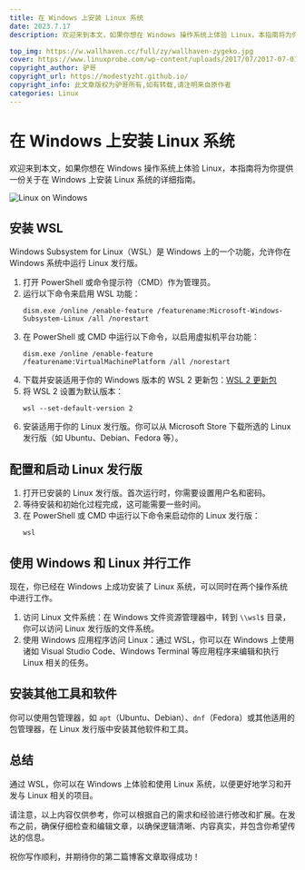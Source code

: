 ```yaml
---
title: 在 Windows 上安装 Linux 系统
date: 2023.7.17
description: 欢迎来到本文，如果你想在 Windows 操作系统上体验 Linux，本指南将为你提供一份关于在 Windows 上安装 Linux 系统的详细指南。

top_img: https://w.wallhaven.cc/full/zy/wallhaven-zygeko.jpg
cover: https://www.linuxprobe.com/wp-content/uploads/2017/07/2017-07-01-s-wz-01.jpg
copyright_author: 驴哥
copyright_url: https://modestyzht.github.io/
copyright_info: 此文章版权为驴哥所有,如有转载,请注明来自原作者
categories: Linux
---
```


# 在 Windows 上安装 Linux 系统



欢迎来到本文，如果你想在 Windows 操作系统上体验 Linux，本指南将为你提供一份关于在 Windows 上安装 Linux 系统的详细指南。

![Linux on Windows](https://static.open-open.com/lib/uploadImg/20150313/20150313090037_148.jpg)
## 安装 WSL

Windows Subsystem for Linux（WSL）是 Windows 上的一个功能，允许你在 Windows 系统中运行 Linux 发行版。

1. 打开 PowerShell 或命令提示符（CMD）作为管理员。
2. 运行以下命令来启用 WSL 功能：
   ```
   dism.exe /online /enable-feature /featurename:Microsoft-Windows-Subsystem-Linux /all /norestart
   ```
3. 在 PowerShell 或 CMD 中运行以下命令，以启用虚拟机平台功能：
   ```
   dism.exe /online /enable-feature /featurename:VirtualMachinePlatform /all /norestart
   ```
4. 下载并安装适用于你的 Windows 版本的 WSL 2 更新包：[WSL 2 更新包](https://aka.ms/wsl2kernel)
5. 将 WSL 2 设置为默认版本：
   ```
   wsl --set-default-version 2
   ```
6. 安装适用于你的 Linux 发行版。你可以从 Microsoft Store 下载所选的 Linux 发行版（如 Ubuntu、Debian、Fedora 等）。

## 配置和启动 Linux 发行版

1. 打开已安装的 Linux 发行版。首次运行时，你需要设置用户名和密码。
2. 等待安装和初始化过程完成，这可能需要一些时间。
3. 在 PowerShell 或 CMD 中运行以下命令来启动你的 Linux 发行版：
   ```
   wsl
   ```

## 使用 Windows 和 Linux 并行工作

现在，你已经在 Windows 上成功安装了 Linux 系统，可以同时在两个操作系统中进行工作。

1. 访问 Linux 文件系统：在 Windows 文件资源管理器中，转到 `\\wsl$` 目录，你可以访问 Linux 发行版的文件系统。
2. 使用 Windows 应用程序访问 Linux：通过 WSL，你可以在 Windows 上使用诸如 Visual Studio Code、Windows Terminal 等应用程序来编辑和执行 Linux 相关的任务。

## 安装其他工具和软件

你可以使用包管理器，如 `apt`（Ubuntu、Debian）、`dnf`（Fedora）或其他适用的包管理器，在 Linux 发行版中安装其他软件和工具。

## 总结

通过 WSL，你可以在 Windows 上体验和使用 Linux 系统，以便更好地学习和开发与 Linux 相关的项目。

请注意，以上内容仅供参考，你可以根据自己的需求和经验进行修改和扩展。在发布之前，确保仔细检查和编辑文章，以确保逻辑清晰、内容真实，并包含你希望传达的信息。

祝你写作顺利，并期待你的第二篇博客文章取得成功！
```

